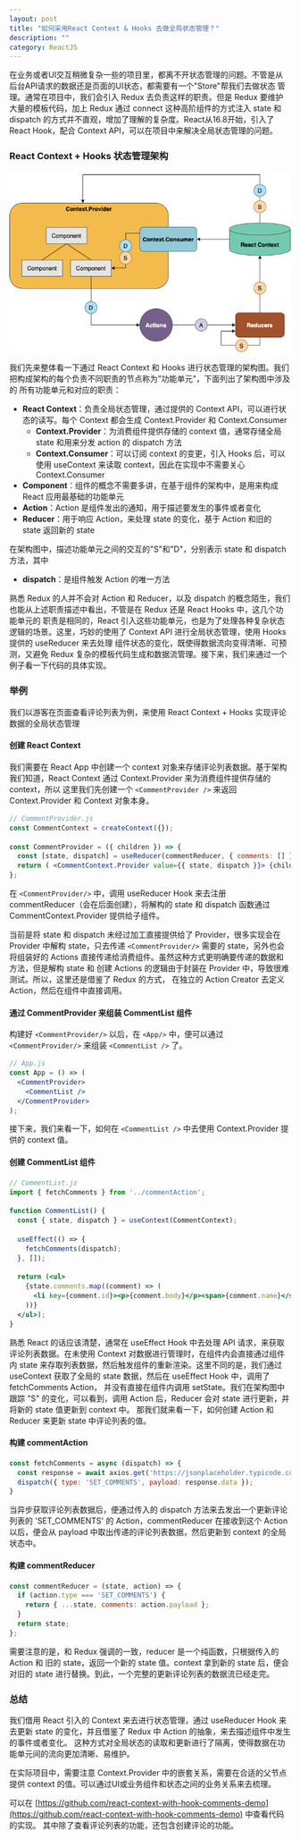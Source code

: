 ```yaml
---
layout: post
title: "如何采用React Context & Hooks 去做全局状态管理？"
description: ""
category: ReactJS
---
```


在业务或者UI交互稍微复杂一些的项目里，都离不开状态管理的问题。不管是从后台API请求的数据还是页面的UI状态，都需要有一个"Store"帮我们去做状态
管理。通常在项目中，我们会引入 Redux 去负责这样的职责。但是 Redux 要维护大量的模板代码，加上 Redux 通过 connect 这种高阶组件的方式注入 state 和 
dispatch 的方式并不直观，增加了理解的复杂度。React从16.8开始，引入了 React Hook，配合 Context API，可以在项目中来解决全局状态管理的问题。

### React Context + Hooks 状态管理架构
![React Context + Hooks 状态管理架构图](/images/2020-12-11-react-context-and-hooks-to-manage-global-state.png)

我们先来整体看一下通过 React Context 和 Hooks 进行状态管理的架构图。我们把构成架构的每个负责不同职责的节点称为"功能单元"，下面列出了架构图中涉及的
所有功能单元和对应的职责：
- **React Context**：负责全局状态管理，通过提供的 Context API，可以进行状态的读写。每个 Context 都会生成 Context.Provider 和 Context.Consumer
    - **Context.Provider**：为消费组件提供存储的 context 值，通常存储全局 state 和用来分发 action 的 dispatch 方法
    - **Context.Consumer**：可以订阅 context 的变更，引入 Hooks 后，可以使用 useContext 来读取 context，因此在实现中不需要关心 Context.Consumer
- **Component**：组件的概念不需要多讲，在基于组件的架构中，是用来构成 React 应用最基础的功能单元
- **Action**：Action 是组件发出的通知，用于描述要发生的事件或者变化
- **Reducer**：用于响应 Action，来处理 state 的变化，基于 Action 和旧的 state 返回新的 state

在架构图中，描述功能单元之间的交互的"S"和"D"，分别表示 state 和 dispatch 方法，其中
- **dispatch**：是组件触发 Action 的唯一方法

熟悉 Redux 的人并不会对 Action 和 Reducer，以及 dispatch 的概念陌生，我们也能从上述职责描述中看出，不管是在 Redux 还是 React Hooks 中，这几个功能单元的
职责是相同的，React 引入这些功能单元，也是为了处理各种复杂状态逻辑的场景。这里，巧妙的使用了 Context API 进行全局状态管理，使用 Hooks 提供的 useReducer 来去处理
组件状态的变化，既使得数据流向变得清晰、可预测，又避免 Redux 复杂的模板代码生成和数据流管理。接下来，我们来通过一个例子看一下代码的具体实现。

### 举例
我们以游客在页面查看评论列表为例，来使用 React Context + Hooks 实现评论数据的全局状态管理

#### 创建 React Context
我们需要在 React App 中创建一个 context 对象来存储评论列表数据。基于架构我们知道，React Context 通过 Context.Provider 来为消费组件提供存储的 context，所以
这里我们先创建一个 `<CommentProvider />` 来返回 Context.Provider 和 Context 对象本身。

```jsx
// CommentProvider.js
const CommentContext = createContext({});

const CommentProvider = ({ children }) => {
  const [state, dispatch] = useReducer(commentReducer, { comments: [] });
  return ( <CommentContext.Provider value={{ state, dispatch }}> {children} </CommentContext.Provider> );
};
```
在 `<CommentProvider/>` 中，调用 useReducer Hook 来去注册 commentReducer（会在后面创建），将解构的 state 和 dispatch 函数通过 CommentContext.Provider 
提供给子组件。

当前是将 state 和 dispatch 未经过加工直接提供给了 Provider，很多实现会在 Provider 中解构 state，只去传递 `<CommentProvider/>` 需要的 state，另外也会将组装好的 Actions 
直接传递给消费组件。虽然这种方式更明确要传递的数据和方法，但是解构 state 和 创建 Actions 的逻辑由于封装在 Provider 中，导致很难测试。所以，这里还是借鉴了 Redux 的方式，
在独立的 Action Creator 去定义 Action，然后在组件中直接调用。

#### 通过 CommentProvider 来组装 CommentList 组件
构建好 `<CommentProvider/>` 以后，在 `<App/>` 中，便可以通过 `<CommentProvider/>` 来组装 `<CommentList />` 了。
```jsx
// App.js
const App = () => (
  <CommentProvider>
    <CommentList />
  </CommentProvider>
);
```  
接下来，我们来看一下，如何在 `<CommentList />` 中去使用 Context.Provider 提供的 context 值。

#### 创建 CommentList 组件
```jsx
// CommentList.js
import { fetchComments } from '../commentAction';

function CommentList() {
  const { state, dispatch } = useContext(CommentContext);

  useEffect(() => {
    fetchComments(dispatch);
  }, []);

  return (<ul>
    {state.comments.map((comment) => (
      <li key={comment.id}><p>{comment.body}</p><span>{comment.name}</span></li>
    ))}
  </ul>);
}
```
熟悉 React 的话应该清楚，通常在 useEffect Hook 中去处理 API 请求，来获取评论列表数据。在未使用 Context 对数据进行管理时，在组件内会直接通过组件内 state 
来存取列表数据，然后触发组件的重新渲染。这里不同的是，我们通过 useContext 获取了全局的 state 数据，然后在 useEffect Hook 中，调用了 fetchComments Action，
并没有直接在组件内调用 setState。我们在架构图中跟踪 "S" 的变化，可以看到，调用 Action 后，Reducer 会对 state 进行更新，并将新的 state 值更新到 context 中。
那我们就来看一下，如何创建 Action 和 Reducer 来更新 state 中评论列表的值。

#### 构建 commentAction
```jsx
const fetchComments = async (dispatch) => {
  const response = await axios.get('https://jsonplaceholder.typicode.com/posts/1/comments');
  dispatch({ type: 'SET_COMMENTS', payload: response.data });
}
``` 
当异步获取评论列表数据后，便通过传入的 dispatch 方法来去发出一个更新评论列表的 'SET_COMMENTS' 的 Action，commentReducer 在接收到这个 Action 以后，便会从
payload 中取出传递的评论列表数据，然后更新到 context 的全局状态中。

#### 构建 commentReducer
```jsx
const commentReducer = (state, action) => {
  if (action.type === 'SET_COMMENTS') {
    return { ...state, comments: action.payload }; 
  }
  return state;
};
```
需要注意的是，和 Redux 强调的一致，reducer 是一个纯函数，只根据传入的 Action 和 旧的 state，返回一个新的 state 值。context 拿到新的 state 后，便会对旧的 state
进行替换。到此，一个完整的更新评论列表的数据流已经走完。

### 总结
我们借用 React 引入的 Context 来去进行状态管理，通过 useReducer Hook 来去更新 state 的变化，并且借鉴了 Redux 中 Action 的抽象，来去描述组件中发生的事件或者变化。
这种方式对全局状态的读取和更新进行了隔离，使得数据在功能单元间的流向更加清晰、易维护。

在实际项目中，需要注意 Context.Provider 中的嵌套关系，需要在合适的父节点提供 context 的值。可以通过UI或业务组件和状态之间的业务关系来去梳理。

可以在 [https://github.com/react-context-with-hook-comments-demo](https://github.com/react-context-with-hook-comments-demo) 中查看代码的实现。
其中除了查看评论列表的功能，还包含创建评论的功能。